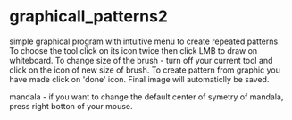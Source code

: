 # graphicall_patterns2
simple graphical program with intuitive menu to create repeated patterns.
To choose the tool click on its icon twice then click LMB to draw on whiteboard.
To change size of the brush - turn off your current tool and click on the icon of new size of brush.
To create pattern from graphic you have made click on 'done' icon. Final image will automaticlly be saved.

mandala - if you want to change the default center of symetry of mandala, press right botton of your mouse.
